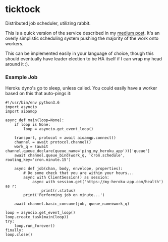 # ticktock

Distributed job scheduler, utilizing rabbit.

This is a quick version of the service described in my [medium post](). It's an overly simplistic scheduling system pushing the majority of the work onto workers.

This can be implemented easily in your language of choice, though this should eventually have leader election to be HA itself if I can wrap my head around it :).

### Example Job

Heroku dyno's go to sleep, unless called. You could easily have a worker based on this that auto-pings it:


    #!/usr/bin/env python3.6
    import asyncio
    import aioamqp
    
    async def main(loop=None):
        if loop is None:
            loop = asyncio.get_event_loop()
    
        transport, protocol = await aioamqp.connect()
        channel = await protocol.channel()
        work_q = (await channel.queue_declare(queue_name='ping_my_heroku_app'))['queue']
        await channel.queue_bind(work_q, 'cron.schedule', routing_key='cron.minute.15')
    
        async def job(chan, body, envelope, properties):
            # Do some check that you are within your hours...
            async with ClientSession() as session:
                async with session.get('https://my-heroku-app.com/health') as r:
                    print(r.status)
            print('Performing job on minute...')
    
        await channel.basic_consume(job, queue_name=work_q)
    
    loop = asyncio.get_event_loop()
    loop.create_task(main(loop))
    try:
        loop.run_forever()
    finally:
    loop.close()
